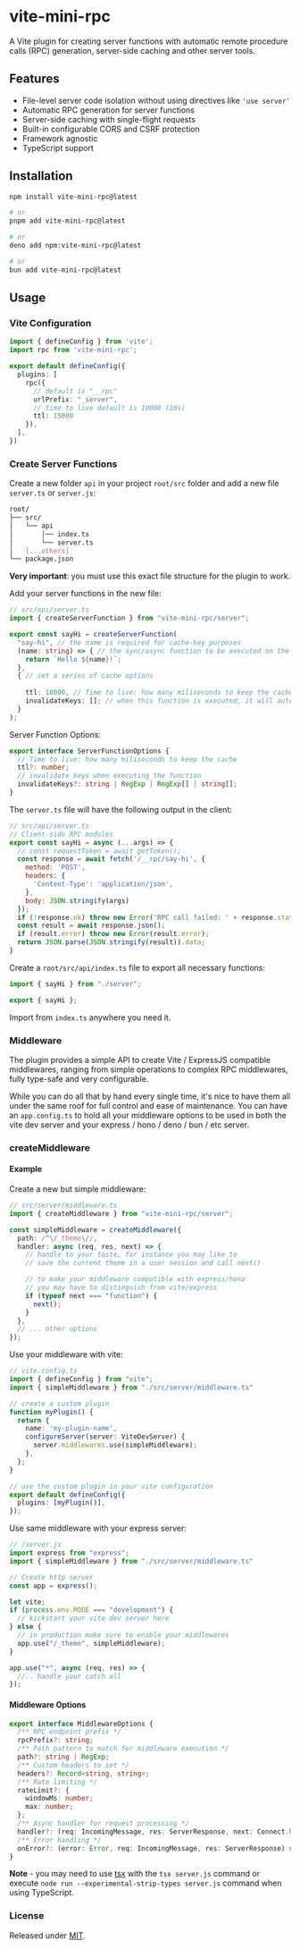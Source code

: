# vite-mini-rpc

A Vite plugin for creating server functions with automatic remote procedure calls (RPC) generation, server-side caching and other server tools.

## Features

- File-level server code isolation without using directives like `'use server'`
- Automatic RPC generation for server functions
- Server-side caching with single-flight requests
- Built-in configurable CORS and CSRF protection
- Framework agnostic
- TypeScript support

## Installation

```bash
npm install vite-mini-rpc@latest
```

```bash
# or
pnpm add vite-mini-rpc@latest
```

```bash
# or
deno add npm:vite-mini-rpc@latest
```

```bash
# or
bun add vite-mini-rpc@latest
```

## Usage

### Vite Configuration

```ts
import { defineConfig } from 'vite';
import rpc from 'vite-mini-rpc';

export default defineConfig({
  plugins: [
    rpc({
      // default is "__rpc"
      urlPrefix: "_server",
      // time to live default is 10000 (10s)
      ttl: 15000
    }),
  ],
})
```

### Create Server Functions

Create a new folder `api` in your project `root/src` folder and add a new file `server.ts` or `server.js`:

```bash
root/
├── src/
│   └── api
│       │── index.ts
│       └── server.ts
│   [...others]
└── package.json
```
**Very important**: you must use this exact file structure for the plugin to work. 


Add your server functions in the new file:

```ts
// src/api/server.ts
import { createServerFunction } from "vite-mini-rpc/server";

export const sayHi = createServerFunction(
  "say-hi", // the name is required for cache-key purposes
  (name: string) => { // the sync/async function to be executed on the server side
    return `Hello ${name}!`;
  },
  { // set a series of cache options
    
    ttl: 10000, // Time to live: how many miliseconds to keep the cache
    invalidateKeys: []; // when this function is executed, it will automatically invalidate these keys
  }
);
```

Server Function Options:
```ts
export interface ServerFunctionOptions {
  // Time to live: how many miliseconds to keep the cache
  ttl?: number;
  // invalidate keys when executing the function
  invalidateKeys?: string | RegExp | RegExp[] | string[];
}
```


The `server.ts` file will have the following output in the client:

```js
// src/api/server.ts
// Client-side RPC modules
export const sayHi = async (...args) => {
  // const requestToken = await getToken();
  const response = await fetch('/__rpc/say-hi', {
    method: 'POST',
    headers: {
      'Content-Type': 'application/json',
    },
    body: JSON.stringify(args)
  });
  if (!response.ok) throw new Error('RPC call failed: ' + response.statusText);
  const result = await response.json();
  if (result.error) throw new Error(result.error);
  return JSON.parse(JSON.stringify(result)).data;
}
```

Create a `root/src/api/index.ts` file to export all necessary functions:

```ts
import { sayHi } from "./server";

export { sayHi };
```
Import from `index.ts` anywhere you need it.


### Middleware

The plugin provides a simple API to create Vite / ExpressJS compatible middlewares, ranging from simple operations to complex RPC middlewares, fully type-safe and very configurable.

While you can do all that by hand every single time, it's nice to have them all under the same roof for full control and ease of maintenance. You can have an `app.config.ts` to hold all your middleware options to be used in both the vite dev server and your express / hono / deno / bun / etc server.


### createMiddleware

#### Example
Create a new but simple middleware:
```ts
// src/server/middleware.ts
import { createMiddleware } from "vite-mini-rpc/server";

const simpleMiddleware = createMiddleware({
  path: /^\/_theme\//,
  handler: async (req, res, next) => {
    // handle to your taste, for instance you may like to
    // save the current theme in a user session and call next()

    // to make your middleware compatible with express/hono
    // you may have to distinguish from vite/express
    if (typeof next === "function") {
      next();
    }
  },
  // ... other options
});
```

Use your middleware with vite:

```ts
// vite.config.ts
import { defineConfig } from "vite";
import { simpleMiddleware } from "./src/server/middleware.ts"

// create a custom plugin
function myPlugin() {
  return {
    name: 'my-plugin-name',
    configureServer(server: ViteDevServer) {
      server.middlewares.use(simpleMiddleware);
    },
  };
}

// use the custom plugin in your vite configuration
export default defineConfig({
  plugins: [myPlugin()],
});

```

Use same middleware with your express server:

```js
// /server.js
import express from "express";
import { simpleMiddleware } from "./src/server/middleware.ts"

// Create http server
const app = express();

let vite;
if (process.env.MODE === "development") {
  // kickstart your vite dev server here
} else {
  // in production make sure to enable your middlewares
  app.use("/_theme", simpleMiddleware);
}

app.use("*", async (req, res) => {
  //.. handle your catch all
});
```

#### Middleware Options
```ts
export interface MiddlewareOptions {
  /** RPC endpoint prefix */
  rpcPrefix?: string;
  /** Path pattern to match for middleware execution */
  path?: string | RegExp;
  /** Custom headers to set */
  headers?: Record<string, string>;
  /** Rate limiting */
  rateLimit?: {
    windowMs: number;
    max: number;
  };
  /** Async handler for request processing */
  handler?: (req: IncomingMessage, res: ServerResponse, next: Connect.NextFunction) => unknown;
  /** Error handling */
  onError?: (error: Error, req: IncomingMessage, res: ServerResponse) => void;
}
```

**Note** - you may need to use [tsx](https://tsx.is/) with the `tsx server.js` command or execute `node run --experimental-strip-types server.js` command when using TypeScript.


### License
Released under [MIT](LICENSE).
